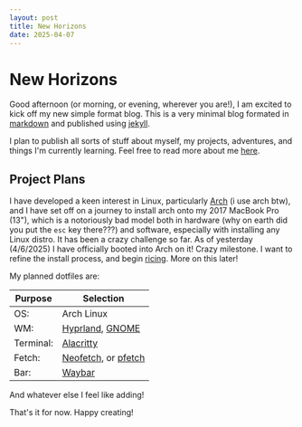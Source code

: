 ```yaml
---
layout: post
title: New Horizons
date: 2025-04-07
---
```


# New Horizons

Good afternoon (or morning, or evening, wherever you are!), I am excited to kick off my new simple format blog. This is a very minimal blog formated in [markdown](https://www.markdownguide.org/) and published using [jekyll](https://jekyllrb.com/).

I plan to publish all sorts of stuff about myself, my projects, adventures, and things I'm currently learning. Feel free to read more about me [here](/me).

## Project Plans
I have developed a keen interest in Linux, particularly [Arch](https://archlinux.org/) (i use arch btw), and I have set off on a journey to install arch onto my 2017 MacBook Pro (13"), which is a notoriously bad model both in hardware (why on earth did you put the `esc` key there???) and software, especially with installing any Linux distro. It has been a crazy challenge so far. As of yesterday (4/6/2025) I have officially booted into Arch on it! Crazy milestone. I want to refine the install process, and begin [ricing](https://excaliburzero.gitbooks.io/an-introduction-to-linux-ricing/content/ricing.html). More on this later! 

My planned dotfiles are:

| **Purpose** | **Selection**                                                                                         |
| ----------- | ----------------------------------------------------------------------------------------------------- |
| OS:         | Arch Linux                                                                                            |
| WM:         | [Hyprland](https://github.com/hyprwm/Hyprland), [GNOME](https://www.gnome.org/)                       |
| Terminal:   | [Alacritty](https://github.com/alacritty/alacritty)                                                   |
| Fetch:      | [Neofetch](https://github.com/dylanaraps/neofetch), or [pfetch](https://github.com/dylanaraps/pfetch) |
| Bar:        | [Waybar](https://github.com/Alexays/Waybar)                                                           |

And whatever else I feel like adding!

That's it for now.
Happy creating! 